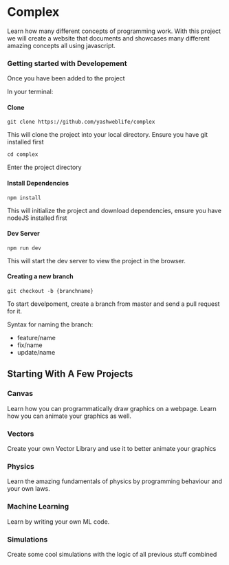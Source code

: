 # Complex

Learn how many different concepts of programming work.
With this project we will create a website that documents and showcases many different amazing concepts all using javascript.

### Getting started with Developement
Once you have been added to the project

In your terminal:

#### Clone

`git clone https://github.com/yashweblife/complex`

This will clone the project into your local directory. Ensure you have git installed first

`cd complex`

Enter the project directory

#### Install Dependencies

`npm install`

This will initialize the project and download dependencies, ensure you have nodeJS installed first

#### Dev Server

`npm run dev`

This will start the dev server to view the project in the browser.

#### Creating a new branch

`git checkout -b {branchname}`

To start develpoment, create a branch from master and send a pull request for it.

Syntax for naming the branch:
- feature/name
- fix/name
- update/name

## Starting With A Few Projects

### Canvas
Learn how you can programmatically draw graphics on a webpage.
Learn how you can animate your graphics as well.

### Vectors
Create your own Vector Library and use it to better animate your graphics

### Physics
Learn the amazing fundamentals of physics by programming behaviour and your own laws.

### Machine Learning
Learn by writing your own ML code.

### Simulations
Create some cool simulations with the logic of all previous stuff combined